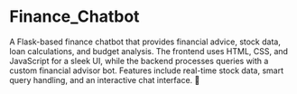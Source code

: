 # Finance_Chatbot
A Flask-based finance chatbot that provides financial advice, stock data, loan calculations, and budget analysis. The frontend uses HTML, CSS, and JavaScript for a sleek UI, while the backend processes queries with a custom financial advisor bot. Features include real-time stock data, smart query handling, and an interactive chat interface. 🚀
